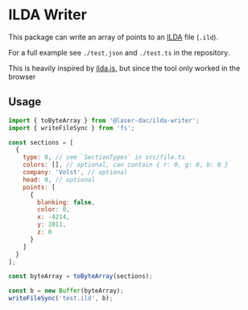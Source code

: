 # ILDA Writer

This package can write an array of points to an [ILDA](http://ilda.com/) file (`.ild`).

For a full example see `./test.json` and `./test.ts` in the repository.

This is heavily inspired by [ilda.js](https://github.com/possan/ilda.js), but since the tool only worked in the browser

## Usage

```js
import { toByteArray } from '@laser-dac/ilda-writer';
import { writeFileSync } from 'fs';

const sections = [
  {
    type: 0, // see `SectionTypes` in src/file.ts
    colors: [], // optional, can contain { r: 0, g: 0, b: 0 }
    company: 'Volst', // optional
    head: 0, // optional
    points: [
      {
        blanking: false,
        color: 0,
        x: -4214,
        y: 2011,
        z: 0
      }
    ]
  }
];

const byteArray = toByteArray(sections);

const b = new Buffer(byteArray);
writeFileSync('test.ild', b);
```
